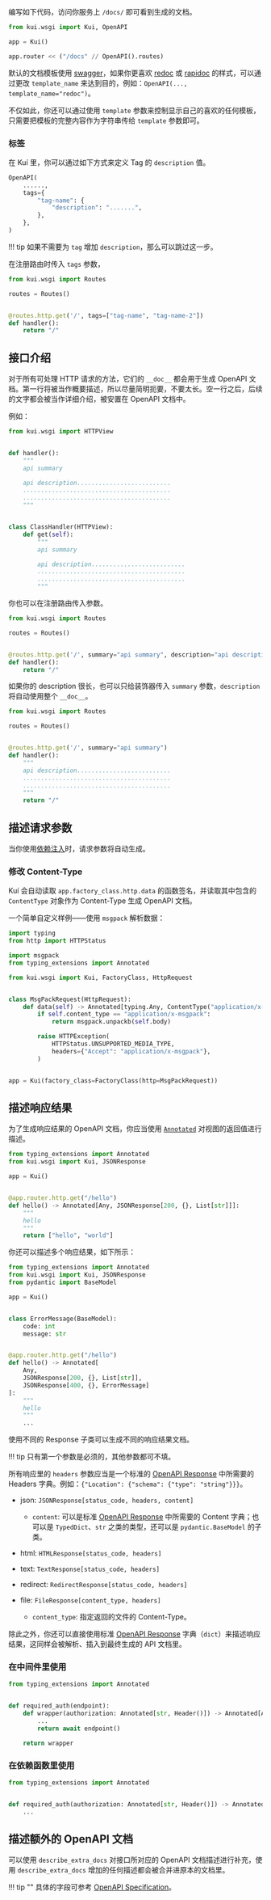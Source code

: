编写如下代码，访问你服务上 `/docs/` 即可看到生成的文档。

```python
from kui.wsgi import Kui, OpenAPI

app = Kui()

app.router << ("/docs" // OpenAPI().routes)
```

默认的文档模板使用 [swagger](https://swagger.io/tools/swagger-ui/)，如果你更喜欢 [redoc](https://github.com/Redocly/redoc) 或 [rapidoc](https://mrin9.github.io/RapiDoc/) 的样式，可以通过更改 `template_name` 来达到目的，例如：`OpenAPI(..., template_name="redoc")`。

不仅如此，你还可以通过使用 `template` 参数来控制显示自己的喜欢的任何模板，只需要把模板的完整内容作为字符串传给 `template` 参数即可。

### 标签

在 Kuí 里，你可以通过如下方式来定义 Tag 的 `description` 值。

```python
OpenAPI(
    ......,
    tags={
        "tag-name": {
            "description": ".......",
        },
    },
)
```

!!! tip
    如果不需要为 `tag` 增加 `description`，那么可以跳过这一步。

在注册路由时传入 `tags` 参数，

```python
from kui.wsgi import Routes

routes = Routes()


@routes.http.get('/', tags=["tag-name", "tag-name-2"])
def handler():
    return "/"
```

## 接口介绍

对于所有可处理 HTTP 请求的方法，它们的 `__doc__` 都会用于生成 OpenAPI 文档。第一行将被当作概要描述，所以尽量简明扼要，不要太长。空一行之后，后续的文字都会被当作详细介绍，被安置在 OpenAPI 文档中。

例如：

```python
from kui.wsgi import HTTPView


def handler():
    """
    api summary

    api description..........................
    .........................................
    .........................................
    """


class ClassHandler(HTTPView):
    def get(self):
        """
        api summary

        api description..........................
        .........................................
        .........................................
        """
```

你也可以在注册路由传入参数。

```python
from kui.wsgi import Routes

routes = Routes()


@routes.http.get('/', summary="api summary", description="api description.............")
def handler():
    return "/"
```

如果你的 description 很长，也可以只给装饰器传入 `summary` 参数，`description` 将自动使用整个 `__doc__`。

```python
from kui.wsgi import Routes

routes = Routes()


@routes.http.get('/', summary="api summary")
def handler():
    """
    api description..........................
    .........................................
    .........................................
    """
    return "/"
```

## 描述请求参数

当你使用[依赖注入](./index.md)时，请求参数将自动生成。

### 修改 Content-Type

Kuí 会自动读取 `app.factory_class.http.data` 的函数签名，并读取其中包含的 `ContentType` 对象作为 Content-Type 生成 OpenAPI 文档。

一个简单自定义样例——使用 `msgpack` 解析数据：

```python
import typing
from http import HTTPStatus

import msgpack
from typing_extensions import Annotated

from kui.wsgi import Kui, FactoryClass, HttpRequest


class MsgPackRequest(HttpRequest):
    def data(self) -> Annotated[typing.Any, ContentType("application/x-msgpack")]:
        if self.content_type == "application/x-msgpack":
            return msgpack.unpackb(self.body)

        raise HTTPException(
            HTTPStatus.UNSUPPORTED_MEDIA_TYPE,
            headers={"Accept": "application/x-msgpack"},
        )


app = Kui(factory_class=FactoryClass(http=MsgPackRequest))
```

## 描述响应结果

为了生成响应结果的 OpenAPI 文档，你应当使用 [`Annotated`](https://docs.python.org/zh-cn/3/library/typing.html#typing.Annotated) 对视图的返回值进行描述。

```python
from typing_extensions import Annotated
from kui.wsgi import Kui, JSONResponse

app = Kui()


@app.router.http.get("/hello")
def hello() -> Annotated[Any, JSONResponse[200, {}, List[str]]]:
    """
    hello
    """
    return ["hello", "world"]
```

你还可以描述多个响应结果，如下所示：

```python
from typing_extensions import Annotated
from kui.wsgi import Kui, JSONResponse
from pydantic import BaseModel

app = Kui()


class ErrorMessage(BaseModel):
    code: int
    message: str


@app.router.http.get("/hello")
def hello() -> Annotated[
    Any,
    JSONResponse[200, {}, List[str]],
    JSONResponse[400, {}, ErrorMessage]
]:
    """
    hello
    """
    ...
```

使用不同的 Response 子类可以生成不同的响应结果文档。

!!! tip
    只有第一个参数是必须的，其他参数都可不填。

所有响应里的 `headers` 参数应当是一个标准的 [OpenAPI Response](https://github.com/OAI/OpenAPI-Specification/blob/main/versions/3.0.3.md#responseObject) 中所需要的 Headers 字典。例如：`{"Location": {"schema": {"type": "string"}}}`。

- json: `JSONResponse[status_code, headers, content]`
    - `content`: 可以是标准 [OpenAPI Response](https://github.com/OAI/OpenAPI-Specification/blob/main/versions/3.0.3.md#responseObject) 中所需要的 Content 字典；也可以是 `TypedDict`、`str` 之类的类型，还可以是 `pydantic.BaseModel` 的子类。

- html: `HTMLResponse[status_code, headers]`
- text: `TextResponse[status_code, headers]`
- redirect: `RedirectResponse[status_code, headers]`
- file: `FileResponse[content_type, headers]`
    - `content_type`: 指定返回的文件的 Content-Type。

除此之外，你还可以直接使用标准 [OpenAPI Response](https://github.com/OAI/OpenAPI-Specification/blob/main/versions/3.0.3.md#responseObject) 字典（`dict`）来描述响应结果，这同样会被解析、插入到最终生成的 API 文档里。

### 在中间件里使用

```python
from typing_extensions import Annotated


def required_auth(endpoint):
    def wrapper(authorization: Annotated[str, Header()]) -> Annotated[Any, HttpResponse[401]]:
        ...
        return await endpoint()

    return wrapper
```

### 在依赖函数里使用

```python
from typing_extensions import Annotated


def required_auth(authorization: Annotated[str, Header()]) -> Annotated[Any, HttpResponse[401]]:
    ...
```

## 描述额外的 OpenAPI 文档

可以使用 `describe_extra_docs` 对接口所对应的 OpenAPI 文档描述进行补充，使用 `describe_extra_docs` 增加的任何描述都会被合并进原本的文档里。

!!! tip ""
    具体的字段可参考 [OpenAPI Specification](https://github.com/OAI/OpenAPI-Specification/blob/master/versions/3.0.0.md#operationObject)。

